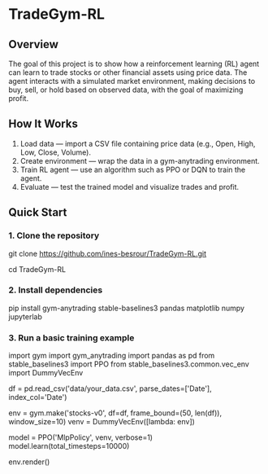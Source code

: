 # TradeGym-RL

## Overview
The goal of this project is to show how a reinforcement learning (RL) agent can learn to trade stocks or other financial assets using price data. The agent interacts with a simulated market environment, making decisions to buy, sell, or hold based on observed data, with the goal of maximizing profit.

## How It Works
1. Load data — import a CSV file containing price data (e.g., Open, High, Low, Close, Volume).
2. Create environment — wrap the data in a gym-anytrading environment.
3. Train RL agent — use an algorithm such as PPO or DQN to train the agent.
4. Evaluate — test the trained model and visualize trades and profit.

## Quick Start

### 1. Clone the repository
git clone https://github.com/ines-besrour/TradeGym-RL.git

cd TradeGym-RL

### 2. Install dependencies
pip install gym-anytrading stable-baselines3 pandas matplotlib numpy jupyterlab

### 3. Run a basic training example
import gym
import gym_anytrading
import pandas as pd
from stable_baselines3 import PPO
from stable_baselines3.common.vec_env import DummyVecEnv

df = pd.read_csv('data/your_data.csv', parse_dates=['Date'], index_col='Date')

env = gym.make('stocks-v0', df=df, frame_bound=(50, len(df)), window_size=10)
venv = DummyVecEnv([lambda: env])

model = PPO('MlpPolicy', venv, verbose=1)
model.learn(total_timesteps=10000)

env.render()
